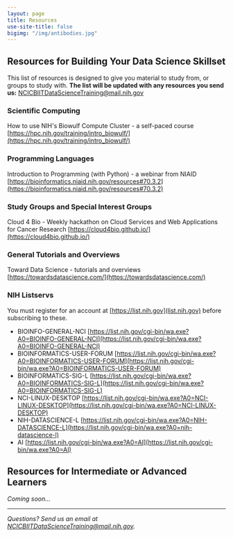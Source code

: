 ```yaml
---
layout: page
title: Resources
use-site-title: false
bigimg: "/img/antibodies.jpg"
---
```


## Resources for Building Your Data Science Skillset

This list of resources is designed to give you material to study from, or groups to study with.  **The list will be updated with any resources you send us:** [NCICBIITDataScienceTraining@mail.nih.gov](NCICBIITDataScienceTraining@mail.nih.gov)

### Scientific Computing

How to use NIH's Biowulf Compute Cluster - a self-paced course
[https://hpc.nih.gov/training/intro_biowulf/](https://hpc.nih.gov/training/intro_biowulf/)

### Programming Languages

Introduction to Programming (with Python) - a webinar from NIAID
[https://bioinformatics.niaid.nih.gov/resources#70.3.2](https://bioinformatics.niaid.nih.gov/resources#70.3.2)

### Study Groups and Special Interest Groups

Cloud 4 Bio - Weekly hackathon on Cloud Services and Web Applications for Cancer Research
[https://cloud4bio.github.io/](https://cloud4bio.github.io/)

### General Tutorials and Overviews

Toward Data Science - tutorials and overviews
[https://towardsdatascience.com/](https://towardsdatascience.com/)

### NIH Listservs

You must register for an account at [https://list.nih.gov](list.nih.gov) before subscribing to these.

* BIOINFO-GENERAL-NCI [https://list.nih.gov/cgi-bin/wa.exe?A0=BIOINFO-GENERAL-NCI](https://list.nih.gov/cgi-bin/wa.exe?A0=BIOINFO-GENERAL-NCI)
* BIOINFORMATICS-USER-FORUM [https://list.nih.gov/cgi-bin/wa.exe?A0=BIOINFORMATICS-USER-FORUM](https://list.nih.gov/cgi-bin/wa.exe?A0=BIOINFORMATICS-USER-FORUM)
* BIOINFORMATICS-SIG-L [https://list.nih.gov/cgi-bin/wa.exe?A0=BIOINFORMATICS-SIG-L](https://list.nih.gov/cgi-bin/wa.exe?A0=BIOINFORMATICS-SIG-L)
* NCI-LINUX-DESKTOP [https://list.nih.gov/cgi-bin/wa.exe?A0=NCI-LINUX-DESKTOP](https://list.nih.gov/cgi-bin/wa.exe?A0=NCI-LINUX-DESKTOP)
* NIH-DATASCIENCE-L [https://list.nih.gov/cgi-bin/wa.exe?A0=NIH-DATASCIENCE-L](https://list.nih.gov/cgi-bin/wa.exe?A0=nih-datascience-l)
* AI [https://list.nih.gov/cgi-bin/wa.exe?A0=AI](https://list.nih.gov/cgi-bin/wa.exe?A0=AI)

## Resources for Intermediate or Advanced Learners

*Coming soon...*

---
*Questions? Send us an email at [NCICBIITDataScienceTraining@mail.nih.gov](mailto:NCICBIITDataScienceTraining@mail.nih.gov).*
